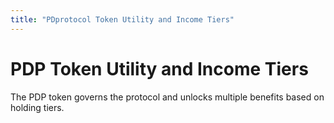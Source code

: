 ```yaml
---
title: "PDprotocol Token Utility and Income Tiers"
---
```


PDP Token Utility and Income Tiers
==================================

The PDP token governs the protocol and unlocks multiple benefits based on holding tiers.
